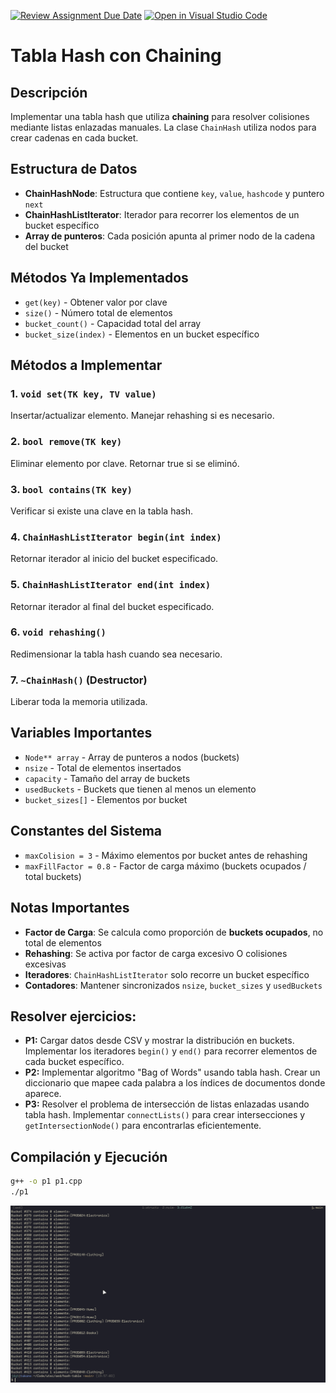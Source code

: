 [![Review Assignment Due Date](https://classroom.github.com/assets/deadline-readme-button-22041afd0340ce965d47ae6ef1cefeee28c7c493a6346c4f15d667ab976d596c.svg)](https://classroom.github.com/a/INK5rVnQ)
[![Open in Visual Studio Code](https://classroom.github.com/assets/open-in-vscode-2e0aaae1b6195c2367325f4f02e2d04e9abb55f0b24a779b69b11b9e10269abc.svg)](https://classroom.github.com/online_ide?assignment_repo_id=20462810&assignment_repo_type=AssignmentRepo)

# Tabla Hash con Chaining

## Descripción

Implementar una tabla hash que utiliza **chaining** para resolver colisiones mediante listas enlazadas manuales. La clase `ChainHash` utiliza nodos para crear cadenas en cada bucket.

## Estructura de Datos

- **ChainHashNode**: Estructura que contiene `key`, `value`, `hashcode` y puntero `next`
- **ChainHashListIterator**: Iterador para recorrer los elementos de un bucket específico
- **Array de punteros**: Cada posición apunta al primer nodo de la cadena del bucket

## Métodos Ya Implementados

- `get(key)` - Obtener valor por clave
- `size()` - Número total de elementos
- `bucket_count()` - Capacidad total del array
- `bucket_size(index)` - Elementos en un bucket específico

## Métodos a Implementar

### 1. `void set(TK key, TV value)`

Insertar/actualizar elemento. Manejar rehashing si es necesario.

### 2. `bool remove(TK key)`

Eliminar elemento por clave. Retornar true si se eliminó.

### 3. `bool contains(TK key)`

Verificar si existe una clave en la tabla hash.

### 4. `ChainHashListIterator begin(int index)`

Retornar iterador al inicio del bucket especificado.

### 5. `ChainHashListIterator end(int index)`

Retornar iterador al final del bucket especificado.

### 6. `void rehashing()`

Redimensionar la tabla hash cuando sea necesario.

### 7. `~ChainHash()` (Destructor)

Liberar toda la memoria utilizada.

## Variables Importantes

- `Node** array` - Array de punteros a nodos (buckets)
- `nsize` - Total de elementos insertados
- `capacity` - Tamaño del array de buckets
- `usedBuckets` - Buckets que tienen al menos un elemento
- `bucket_sizes[]` - Elementos por bucket

## Constantes del Sistema

- `maxColision = 3` - Máximo elementos por bucket antes de rehashing
- `maxFillFactor = 0.8` - Factor de carga máximo (buckets ocupados / total buckets)

## Notas Importantes

- **Factor de Carga**: Se calcula como proporción de **buckets ocupados**, no total de elementos
- **Rehashing**: Se activa por factor de carga excesivo O colisiones excesivas
- **Iteradores**: `ChainHashListIterator` solo recorre un bucket específico
- **Contadores**: Mantener sincronizados `nsize`, `bucket_sizes` y `usedBuckets`

## Resolver ejercicios:

- **P1:** Cargar datos desde CSV y mostrar la distribución en buckets. Implementar los iteradores `begin()` y `end()` para recorrer elementos de cada bucket específico.
- **P2:** Implementar algoritmo "Bag of Words" usando tabla hash. Crear un diccionario que mapee cada palabra a los índices de documentos donde aparece.
- **P3:** Resolver el problema de intersección de listas enlazadas usando tabla hash. Implementar `connectLists()` para crear intersecciones y `getIntersectionNode()` para encontrarlas eficientemente.

## Compilación y Ejecución

```bash
g++ -o p1 p1.cpp
./p1
```

![p1](https://raw.githubusercontent.com/utec-cs-aed-2025-1/ejercicios-01-hash-table-Grazen0/refs/heads/main/screenshot.png)
